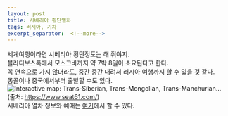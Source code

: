 ```yaml
---
layout: post
title: 시베리아 횡단열차
tags: 러시아, 기차
excerpt_separator:  <!--more-->
---
```


세계여행이라면 시베리아 횡단정도는 해 줘야지.<br>
블라디보스톡에서 모스크바까지 약 7박 8일이 소요된다고 한다.<br>
꼭 연속으로 가지 않더라도, 중간 중간 내려서 러시아 여행까지 할 수 있을 것 같다.<br>
몽골이나 중국에서부터 출발할 수도 있다.
![Interactive map: Trans-Siberian, Trans-Mongolian, Trans-Manchurian...](https://www.seat61.com/images/Trans-Siberian-map.jpg)
(출처: https://www.seat61.com/)<br>
시베리아 열차 정보와 예매는 [여기](https://www.transsiberianexpress.net/)에서 할 수 있다.
